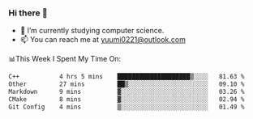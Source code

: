 ### Hi there 👋

- 📕 I’m currently studying computer science.
- 📫 You can reach me at yuumi0221@outlook.com


📊This Week I Spent My Time On:
<!--START_SECTION:waka-->

```txt
C++           4 hrs 5 mins    ████████████████████▒░░░░   81.63 %
Other         27 mins         ██▒░░░░░░░░░░░░░░░░░░░░░░   09.10 %
Markdown      9 mins          ▓░░░░░░░░░░░░░░░░░░░░░░░░   03.26 %
CMake         8 mins          ▓░░░░░░░░░░░░░░░░░░░░░░░░   02.94 %
Git Config    4 mins          ▒░░░░░░░░░░░░░░░░░░░░░░░░   01.49 %
```

<!--END_SECTION:waka-->

<!--
**Yuumi0221/Yuumi0221** is a ✨ _special_ ✨ repository because its `README.md` (this file) appears on your GitHub profile.

Here are some ideas to get you started:

- 🔭 I’m currently working on ...
- 🌱 I’m currently learning ...
- 👯 I’m looking to collaborate on ...
- 🤔 I’m looking for help with ...
- 💬 Ask me about ...
- 📫 How to reach me: ...
- 😄 Pronouns: ...
- ⚡ Fun fact: ...
-->
